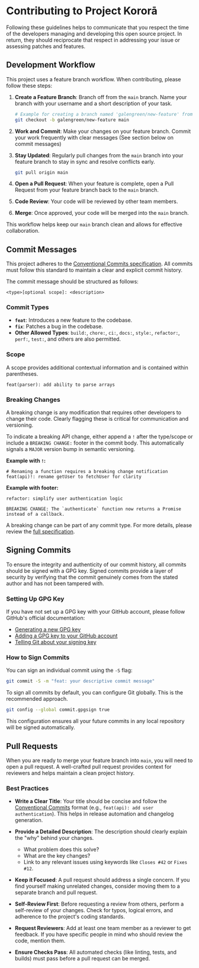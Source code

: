 # Contributing to Project Kororā

Following these guidelines helps to communicate that you respect the time of the developers managing and developing this open source project. In return, they should reciprocate that respect in addressing your issue or assessing patches and features.

## Development Workflow

This project uses a feature branch workflow. When contributing, please follow these steps:

1.  **Create a Feature Branch**: Branch off from the `main` branch. Name your branch with your username and a short description of your task.

    ```bash
    # Example for creating a branch named 'galengreen/new-feature' from 'main'
    git checkout -b galengreen/new-feature main
    ```

2.  **Work and Commit**: Make your changes on your feature branch. Commit your work frequently with clear messages (See section below on commit messages)

3.  **Stay Updated**: Regularly pull changes from the `main` branch into your feature branch to stay in sync and resolve conflicts early.

    ```bash
    git pull origin main
    ```

4.  **Open a Pull Request**: When your feature is complete, open a Pull Request from your feature branch back to the `main` branch.

5.  **Code Review**: Your code will be reviewed by other team members.

6.  **Merge**: Once approved, your code will be merged into the `main` branch.

This workflow helps keep our `main` branch clean and allows for effective collaboration.

## Commit Messages

This project adheres to the [Conventional Commits specification](https://www.conventionalcommits.org/). All commits must follow this standard to maintain a clear and explicit commit history.

The commit message should be structured as follows:

```
<type>[optional scope]: <description>
```

### Commit Types

- **`feat`**: Introduces a new feature to the codebase.
- **`fix`**: Patches a bug in the codebase.
- **Other Allowed Types**: `build:`, `chore:`, `ci:`, `docs:`, `style:`, `refactor:`, `perf:`, `test:`, and others are also permitted.

### Scope

A scope provides additional contextual information and is contained within parentheses.

```
feat(parser): add ability to parse arrays
```

### Breaking Changes

A breaking change is any modification that requires other developers to change their code. Clearly flagging these is critical for communication and versioning.

To indicate a breaking API change, either append a `!` after the type/scope or include a `BREAKING CHANGE:` footer in the commit body. This automatically signals a `MAJOR` version bump in semantic versioning.

**Example with `!`:**

```
# Renaming a function requires a breaking change notification
feat(api)!: rename getUser to fetchUser for clarity
```

**Example with footer:**

```
refactor: simplify user authentication logic

BREAKING CHANGE: The `authenticate` function now returns a Promise instead of a callback.
```

A breaking change can be part of any commit type. For more details, please review the [full specification](https://www.conventionalcommits.org/).

## Signing Commits

To ensure the integrity and authenticity of our commit history, all commits should be signed with a GPG key. Signed commits provide a layer of security by verifying that the commit genuinely comes from the stated author and has not been tampered with.

### Setting Up GPG Key

If you have not set up a GPG key with your GitHub account, please follow GitHub's official documentation:

- [Generating a new GPG key](https://docs.github.com/en/authentication/managing-commit-signature-verification/generating-a-new-gpg-key)
- [Adding a GPG key to your GitHub account](https://docs.github.com/en/authentication/managing-commit-signature-verification/adding-a-new-gpg-key-to-your-github-account)
- [Telling Git about your signing key](https://docs.github.com/en/authentication/managing-commit-signature-verification/telling-git-about-your-signing-key)

### How to Sign Commits

You can sign an individual commit using the `-S` flag:

```bash
git commit -S -m "feat: your descriptive commit message"
```

To sign all commits by default, you can configure Git globally. This is the recommended approach.

```bash
git config --global commit.gpgsign true
```

This configuration ensures all your future commits in any local repository will be signed automatically.

## Pull Requests

When you are ready to merge your feature branch into `main`, you will need to open a pull request. A well-crafted pull request provides context for reviewers and helps maintain a clean project history.

### Best Practices

- **Write a Clear Title**: Your title should be concise and follow the [Conventional Commits](#commit-messages) format (e.g., `feat(api): add user authentication`). This helps in release automation and changelog generation.

- **Provide a Detailed Description**: The description should clearly explain the "why" behind your changes.

  - What problem does this solve?
  - What are the key changes?
  - Link to any relevant issues using keywords like `Closes #42` or `Fixes #12`.

- **Keep it Focused**: A pull request should address a single concern. If you find yourself making unrelated changes, consider moving them to a separate branch and pull request.

- **Self-Review First**: Before requesting a review from others, perform a self-review of your changes. Check for typos, logical errors, and adherence to the project's coding standards.

- **Request Reviewers**: Add at least one team member as a reviewer to get feedback. If you have specific people in mind who should review the code, mention them.

- **Ensure Checks Pass**: All automated checks (like linting, tests, and builds) must pass before a pull request can be merged.
